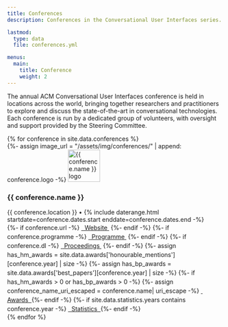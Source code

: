 ```yaml
---
title: Conferences
description: Conferences in the Conversational User Interfaces series.

lastmod: 
  type: data
  file: conferences.yml

menus:
  main:
    title: Conference
    weight: 2
---
```


The annual ACM Conversational User Interfaces conference is held in locations across the world, bringing together researchers and practitioners to explore and discuss the state-of-the-art in conversational technologies. Each conference is run by a dedicated group of volunteers, with oversight and support provided by the Steering Committee.

<div class="mx-auto text-center">
  <div class="d-inline-flex flex-column text-start justify-content-center align-items-center border rounded-1 shadow mx-auto conference-list">
    {% for conference in site.data.conferences %}
    <div class="d-flex flex-column p-3 border-bottom flex-grow-0 flex-shrink-1">
      <div class="d-flex flex-row">
        <div class="flex-shrink-0">
          {%- assign image_url = "/assets/img/conferences/" | append: conference.logo -%}
          <a href="{{ conference.url }}" title="{{ conference.title }}" target="_blank">
            <img src="{{ image_url | relative_url }}?{{ cache }}" class="rounded shadow" style="width: 75px" alt="{{ conference.name }} logo">
          </a>
        </div>
        <div class="flex-grow-0 ms-4 pt-1 small" style="width: 500px">
          <h3 class="mb-1">{{ conference.name }}</h3>
          {{ conference.location }} &bull; {% include daterange.html startdate=conference.dates.start enddate=conference.dates.end -%}
          <div class="d-flex flex-wrap mt-1 small" style="line-height: 150%">
            {%- if conference.url -%}
            <a href="{{ conference.url }}" title="View the {{ conference.name }} website" target="_blank" class="flex-grow-0 badge rounded-pill text-bg-primary text-decoration-none mx-1 my-1 p-1">&nbsp;<i class="bi bi-link-45deg"></i> Website&nbsp;</a>
            {%- endif -%}
            {%- if conference.programme -%}
            <a href="{{ conference.programme }}" title="View the {{ conference.name }} programme" target="_blank" class="flex-grow-0 badge rounded-pill text-bg-secondary text-decoration-none mx-1 my-1 p-1">&nbsp;<i class="bi bi-easel3"></i> Programme&nbsp;</a>
            {%- endif -%}
            {%- if conference.dl -%}
            <a href="{{ conference.dl }}" title="View the proceedings of {{ conference.name }} in the ACM Digital Library" target="_blank" class="flex-grow-0 badge rounded-pill text-bg-secondary text-decoration-none mx-1 my-1 p-1">&nbsp;<i class="bi bi-book-half"></i> Proceedings&nbsp;</a>
            {%- endif -%}
            {%- assign has_hm_awards =  site.data.awards['honourable_mentions'][conference.year] | size -%}
            {%- assign has_bp_awards =  site.data.awards['best_papers'][conference.year] | size -%}
            {%- if has_hm_awards > 0 or has_bp_awards > 0 -%}
            {%- assign conference_name_uri_escaped =  conference.name| uri_escape -%}
            <a href="{{ "/conference/awards/#" | append: conference_name_uri_escaped | relative_url }}" title="View a list of awards given at the {{ conference.name }}" target="_blank" class="flex-grow-0 badge rounded-pill text-bg-secondary text-decoration-none mx-1 my-1 p-1">
              &nbsp;<i class="bi bi-award-fill"></i> Awards&nbsp;
            </a>
            {%- endif -%}
            {%- if site.data.statistics.years contains conference.year -%}
            <a href="{{ "/conference/statistics/" | relative_url }}" title="View statistics from {{ conference.name }}" target="_blank" class="flex-grow-0 badge rounded-pill text-bg-secondary text-decoration-none mx-1 my-1 p-1">
              &nbsp;<i class="bi bi-calculator-fill"></i> Statistics&nbsp;
            </a>
            {%- endif -%}
          </div>
        </div>
      </div>
    </div>
    {% endfor %}
  </div>
</div>